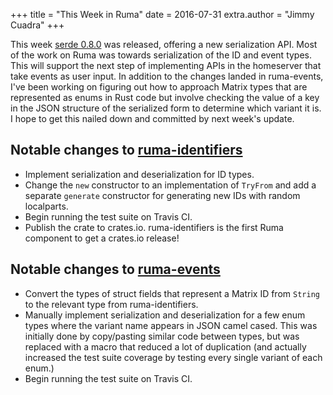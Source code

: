 +++
title = "This Week in Ruma"
date = 2016-07-31
extra.author = "Jimmy Cuadra"
+++

This week [serde 0.8.0](https://github.com/serde-rs/serde/releases/tag/v0.8.0) was released, offering a new serialization API.
Most of the work on Ruma was towards serialization of the ID and event types.
This will support the next step of implementing APIs in the homeserver that take events as user input.
In addition to the changes landed in ruma-events, I've been working on figuring out how to approach Matrix types that are represented as enums in Rust code but involve checking the value of a key in the JSON structure of the serialized form to determine which variant it is.
I hope to get this nailed down and committed by next week's update.

## Notable changes to [ruma-identifiers](https://github.com/ruma/ruma-identifiers)

* Implement serialization and deserialization for ID types.
* Change the `new` constructor to an implementation of `TryFrom` and add a separate `generate` constructor for generating new IDs with random localparts.
* Begin running the test suite on Travis CI.
* Publish the crate to crates.io.
  ruma-identifiers is the first Ruma component to get a crates.io release!

## Notable changes to [ruma-events](https://github.com/ruma/ruma-events)

* Convert the types of struct fields that represent a Matrix ID from `String` to the relevant type from ruma-identifiers.
* Manually implement serialization and deserialization for a few enum types where the variant name appears in JSON camel cased.
  This was initially done by copy/pasting similar code between types, but was replaced with a macro that reduced a lot of duplication (and actually increased the test suite coverage by testing every single variant of each enum.)
* Begin running the test suite on Travis CI.
